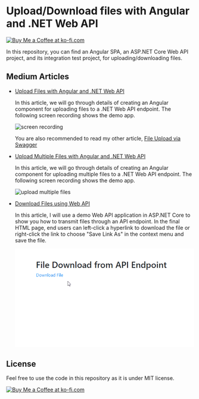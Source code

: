 # Upload/Download files with Angular and .NET Web API

<a href='https://ko-fi.com/changhuixu' target='_blank'><img height='36' style='border:0px;height:36px;' src='https://cdn.ko-fi.com/cdn/kofi3.png?v=2' border='0' alt='Buy Me a Coffee at ko-fi.com' /></a>

In this repository, you can find an Angular SPA, an ASP.NET Core Web API project, and its integration test project, for uploading/downloading files.

## Medium Articles

- [Upload Files with Angular and .NET Web API](https://codeburst.io/upload-files-with-angular-and-net-web-api-77a7966ed226)

  In this article, we will go through details of creating an Angular component for uploading files to a .NET Web API endpoint. The following screen recording shows the demo app.

  ![screen recording](./angular-file-upload.gif)

  You are also recommended to read my other article, [File Upload via Swagger](https://codeburst.io/file-upload-via-swagger-e6c21b54d036)

- [Upload Multiple Files with Angular and .NET Web API](https://codeburst.io/uploading-multiple-files-with-angular-and-net-web-api-7560303d9345)

  In this article, we will go through details of creating an Angular component for uploading multiple files to a .NET Web API endpoint. The following screen recording shows the demo app.

  ![upload multiple files](./angular-upload-multiple-files.gif)

- [Download Files using Web API](https://codeburst.io/download-files-using-web-api-ae1d1025f0a9)

  In this article, I will use a demo Web API application in ASP.NET Core to show you how to transmit files through an API endpoint. In the final HTML page, end users can left-click a hyperlink to download the file or right-click the link to choose "Save Link As" in the context menu and save the file.

  ![file downloading via web API](./saving-file-link.gif)

## License

Feel free to use the code in this repository as it is under MIT license.

<a href='https://ko-fi.com/changhuixu' target='_blank'><img height='36' style='border:0px;height:36px;' src='https://cdn.ko-fi.com/cdn/kofi3.png?v=2' border='0' alt='Buy Me a Coffee at ko-fi.com' /></a>
